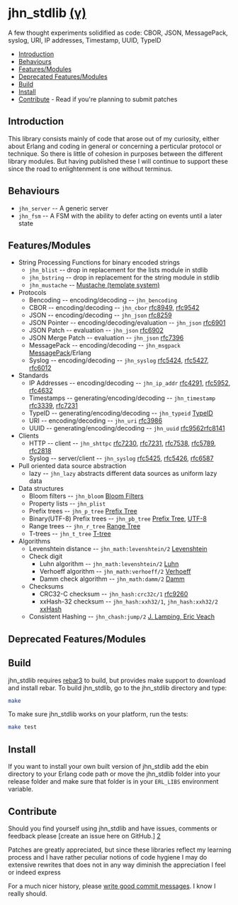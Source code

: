 jhn_stdlib [(γ)][5]
==========

A few thought experiments solidified as code: CBOR, JSON, MessagePack, syslog,
URI, IP addresses, Timestamp, UUID, TypeID

  * [Introduction](#introduction)
  * [Behaviours](#behaviours)
  * [Features/Modules](#features)
  * [Deprecated Features/Modules](#deprecated)
  * [Build](#build)
  * [Install](#install)
  * [Contribute](#contribute) - Read if you're planning to submit patches

<a name='introduction'/>

Introduction
------------

This library consists mainly of code that arose out of my curiosity, either
about Erlang and coding in general or concerning a perticular protocol or
technique. So there is little of cohesion in purposes between the different
library modules. But having published these I will continue to support these
since the road to enlightenment is one without terminus.

Behaviours
--------

  * ```jhn_server``` -- A generic server
  * ```jhn_fsm``` -- A FSM with the ability to defer acting on events until
    a later state

<a name='features'/>

Features/Modules
--------

  * String Processing Functions for binary encoded strings
    * ```jhn_blist``` -- drop in replacement for the lists module in stdlib
    * ```jhn_bstring``` -- drop in replacement for the string module in stdlib
    * ```jhn_mustache``` -- [Mustache (template system)][37]
  * Protocols
    * Bencoding -- encoding/decoding -- ```jhn_bencoding```
    * CBOR -- encoding/decoding -- ```jhn_cbor``` [rfc8949][43], [rfc9542][45]
    * JSON  -- encoding/decoding -- ```jhn_json``` [rfc8259][30]
    * JSON Pointer -- encoding/decoding/evaluation -- ```jhn_json``` [rfc6901][8]
    * JSON Patch -- evaluation -- ```jhn_json``` [rfc6902][31]
    * JSON Merge Patch  -- evaluation -- ```jhn_json``` [rfc7396][32]
    * MessagePack -- encoding/decoding -- ```jhn_msgpack``` [MessagePack][12]/Erlang
    * Syslog -- encoding/decoding  -- ```jhn_syslog``` [rfc5424][13], [rfc5427][14], [rfc6012][29]
  * Standards
    * IP Addresses -- encoding/decoding -- ```jhn_ip_addr``` [rfc4291][16], [rfc5952][17], [rfc4632][18]
    * Timestamps -- generating/encoding/decoding -- ```jhn_timestamp``` [rfc3339][19], [rfc7231][21]
    * TypeID --  generating/encoding/decoding -- ```jhn_typeid``` [TypeID][49]
    * URI -- encoding/decoding -- ```jhn_uri``` [rfc3986][15]
    * UUID -- generating/encoding/decoding -- ```jhn_uuid``` [rfc9562][42][rfc8141][45]
  * Clients
    * HTTP -- client -- ```jhn_shttpc``` [rfc7230][20], [rfc7231][21], [rfc7538][22], [rfc5789][23], [rfc2818][24]
    * Syslog -- server/client -- ```jhn_syslog``` [rfc5425][25], [rfc5426][26], [rfc6587][27]
  * Pull oriented data source abstraction
    * lazy -- ```jhn_lazy``` abstracts different data sources as uniform lazy data
  * Data structures
    * Bloom filters -- ```jhn_bloom``` [Bloom Filters][36]
    * Property lists -- ```jhn_plist```
    * Prefix trees -- ```jhn_p_tree``` [Prefix Tree][38]
    * Binary(UTF-8) Prefix trees -- ```jhn_pb_tree``` [Prefix Tree][38], [UTF-8][39]
    * Range trees -- ```jhn_r_tree``` [Range Tree][40]
    * T-trees -- ```jhn_t_tree``` [T-tree][41]
  * Algorithms
    * Levenshtein distance -- ```jhn_math:levenshtein/2``` [Levenshtein][35]
    * Check digit
       * Luhn algorithm -- ```jhn_math:levenshtein/2``` [Luhn][46]
       * Verhoeff algorithm -- ```jhn_math:verhoeff/2``` [Verhoeff][47]
       * Damm check algorithm -- ```jhn_math:damm/2``` [Damm][48]
    * Checksums
       * CRC32-C checksum -- ```jhn_hash:crc32c/1``` [rfc9260][33]
       * xxHash-32 checksum -- ```jhn_hash:xxh32/1```, ```jhn_hash:xxh32/2``` [xxHash][34]
    * Consistent Hashing -- ```jhn_chash:jump/2``` [J. Lamping, Eric Veach][28]

<a name='deprecated'/>

Deprecated Features/Modules
--------

<a name='build'/>

Build
-----

jhn_stdlib requires [rebar3][1] to build, but provides make support to download
and install rebar. To build jhn_stdlib, go to the jhn_stdlib directory and type:

```sh
make
```

To make sure jhn_stdlib works on your platform, run the tests:

```sh
make test
```

<a name='install'/>

Install
-------

If you want to install your own built version of jhn_stdlib add the ebin
directory to your Erlang code path or move the jhn_stdlib folder into your
release folder and make sure that folder is in your `ERL_LIBS`
environment variable.


<a name='contribute'/>

Contribute
----------

Should you find yourself using jhn_stdlib and have issues, comments or
feedback please [create an issue here on GitHub.] [2]

Patches are greatly appreciated, but since these libraries reflect my
learning process and I have rather peculiar notions of code hygiene
I may do extensive rewrites that does not in any way diminish the
appreciation I feel or indeed express

For a much nicer history, please [write good commit messages][4].
I know I really should.

  [1]: https://github.com/erlang/rebar3 "Rebar3 - A build tool for Erlang"
  [2]: http://github.com/JanHenryNystrom/jhn_stdlib/issues "jhn_stdlib issues"
  [4]: http://github.com/erlang/otp/wiki/Writing-good-commit-messages "Erlang/OTP commit messages"
  [5]: http://en.wikipedia.org/wiki/Software_release_life_cycle "Software release life cycle"
  [6]: http://www.ietf.org/rfc/rfc4627.txt "The application/json Media Type for JavaScript Object Notation (JSON)"
  [7]: http://www.ietf.org/rfc/rfc7159.txt "The JavaScript Object Notation (JSON) Data Interchange Format"
  [8]: http://www.ietf.org/rfc/rfc6901.txt "JavaScript Object Notation (JSON) Pointer"
  [10]: http://tools.ietf.org/id/draft-zyp-json-schema-04.txt "JSON Schema: core definitions and terminology"
  [11]: http://tools.ietf.org/id/draft-fge-json-schema-validation-00.txt "JSON Schema: interactive and non interactive validation"
  [12]: http://msgpack.org/ "An efficient binary serialization format"
  [13]: http://www.ietf.org/rfc/rfc5424.txt "The Syslog Protocol"
  [14]: http://www.ietf.org/rfc/rfc5427.txt "Textual Conventions for Syslog Management"
  [15]: http://www.ietf.org/rfc/rfc3986.txt "Uniform Resource Identifier (URI): Generic Syntax"
  [16]: http://www.ietf.org/rfc/rfc4291.txt "IP Version 6 Addressing Architecture"
  [17]: http://www.ietf.org/rfc/rfc5952.txt "A Recommendation for IPv6 Address Text Representation"
  [18]: http://www.ietf.org/rfc/rfc4632.txt "Classless Inter-domain Routing (CIDR): The Internet Address Assignment and Aggregation Plan"
  [19]: http://www.ietf.org/rfc/rfc3339.txt "Date and Time on the Internet: Timestamps"
  [20]: http://www.ietf.org/rfc/rfc7230.txt "Hypertext Transfer Protocol (HTTP/1.1): Message Syntax and Routing"
  [21]: http://www.ietf.org/rfc/rfc7231.txt "Hypertext Transfer Protocol (HTTP/1.1): Semantics and Content"
  [22]: http://www.ietf.org/rfc/rfc7538.txt "The Hypertext Transfer Protocol Status Code 308 (Permanent Redirect)"
  [23]: http://www.ietf.org/rfc/rfc5789.txt "PATCH Method for HTTP"
  [24]: http://www.ietf.org/rfc/rfc2818.txt "HTTP Over TLS (rfc2818)"
  [25]: http://www.ietf.org/rfc/rfc5425.txt "Transport Layer Security (TLS) Transport Mapping for Syslog"
  [26]: http://www.ietf.org/rfc/rfc5426.txt "Transmission of Syslog Messages over UDP"
  [27]: http://www.ietf.org/rfc/rfc6587.txt "Transmission of Syslog Messages over TCP"
  [28]: https://arxiv.org/ftp/arxiv/papers/1406/1406.2294.pdf "A Fast, Minimal Memory, Consistent Hash Algorithm, John Lamping, Eric Veach"
  [29]: http://www.ietf.org/rfc/rfc6012.txt "Datagram Transport Layer Security (DTLS) Transport Mapping for Syslog"
  [30]: http://www.ietf.org/rfc/rfc8259.txt "The JavaScript Object Notation (JSON) Data Interchange Format"
  [31]: http://www.ietf.org/rfc/rfc6902.txt "JavaScript Object Notation (JSON) Patch"
  [32]: http://www.ietf.org/rfc/rfc7396.txt "JSON Merge Patch"
  [33]: http://www.ietf.org/rfc/rfc9260.txt "[Castagnoli93] G. Castagnoli, S. Braeuer and M. Herrman \"Optimization of Cyclic Redundancy-Check Codes with 24 and 32 Parity Bits\", IEEE Transact. on Communications, Vol. 41, No. 6, June 1993."
  [34]: http://github.com/Cyan4973/xxHash "xxHash - Extremely fast hash algorithm"
  [35]: https://en.wikipedia.org/wiki/Levenshtein_distance "Levenshtein distance"
  [36]: https://en.wikipedia.org/wiki/Bloom_filter "Bloom filter"
  [37]: https://en.wikipedia.org/wiki/Mustache_(template_system) "Mustache (template system)"
  [38]: https://en.wikipedia.org/wiki/Trie "Trie"
  [39]: https://en.wikipedia.org/wiki/UTF-8 "UTF-8"
  [40]: https://en.wikipedia.org/wiki/Range_tree "Range tree"
  [41]: https://en.wikipedia.org/wiki/T-tree "T-tree"
  [42]: http://www.ietf.org/rfc/rfc9562.txt "Universally Unique IDentifiers (UUIDs)"
  [43]: http://www.ietf.org/rfc/rfc8949.txt "Concise Binary Object Representation (CBOR)"
  [44]: http://www.ietf.org/rfc/rfc9542.txt "IANA Considerations and IETF Protocol and Documentation Usage for IEEE 802 Parameters"
  [45]: http://www.ietf.org/rfc/rfc8141.txt "Uniform Resource Names (URNs)"
  [46]: https://en.wikipedia.org/wiki/Luhn_algorithm "Luhn algorithm"
  [47]: https://en.wikipedia.org/wiki/Verhoeff_algorithm "Verhoeff algorithm"
  [48]: https://en.wikipedia.org/wiki/Damm_algorithm "Damm algorithm"
  [49]: https://github.com/jetify-com/typeid/tree/main/spec "TypeID Specification (Version 0.3.0)"
